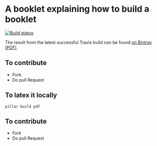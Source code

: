 # A booklet explaining how to build a booklet 

[![Build status][badge]][travis]

[travis]: https://travis-ci.org/SquareBracketAssociates/Booklet-PublishingAPillarBooklet
[badge]: https://travis-ci.org/SquareBracketAssociates/Booklet-PublishingAPillarBooklet.svg?branch=master


The result from the latest successful Travis build can be found [on Bintray (PDF)](https://bintray.com/squarebracketassociates/wip/download_file?file_path=DistributingPillar-wip.pdf).

## To contribute
- Fork
- Do pull Request 

## To latex it locally

```
pillar build pdf
```
## To contribute

- Fork
- Do pull Request 
